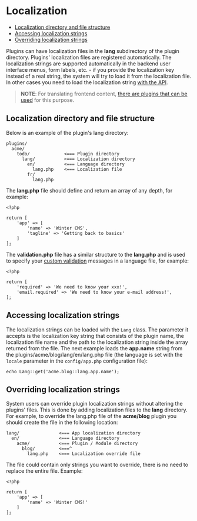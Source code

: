# Localization

- [Localization directory and file structure](#file-structure)
- [Accessing localization strings](#accessing-strings)
- [Overriding localization strings](#overriding)

Plugins can have localization files in the **lang** subdirectory of the plugin directory. Plugins' localization files are registered automatically. The localization strings are supported automatically in the backend user interface menus, form labels, etc. - if you provide the localization key instead of a real string, the system will try to load it from the localization file. In other cases you need to load the localization string [with the API](#accessing-strings).

> **NOTE**: For translating frontend content, [there are plugins that can be used](https://wintercms.com/plugin/winter-translate) for this purpose.

<a name="file-structure"></a>
## Localization directory and file structure

Below is an example of the plugin's lang directory:

    plugins/
      acme/
        todo/             <=== Plugin directory
          lang/           <=== Localization directory
            en/           <=== Language directory
              lang.php    <=== Localization file
            fr/
              lang.php


The **lang.php** file should define and return an array of any depth, for example:

    <?php

    return [
        'app' => [
            'name' => 'Winter CMS',
            'tagline' => 'Getting back to basics'
        ]
    ];

The **validation.php** file has a similar structure to the **lang.php** and is used to specify your [custom validation](../services/validation#localization) messages in a language file, for example:

    <?php

    return [
        'required' => 'We need to know your xxx!',
        'email.required' => 'We need to know your e-mail address!',
    ];

<a name="accessing-strings"></a>
## Accessing localization strings

The localization strings can be loaded with the `Lang` class. The parameter it accepts is the localization key string that consists of the plugin name, the localization file name and the path to the localization string inside the array returned from the file. The next example loads the **app.name** string from the plugins/acme/blog/lang/en/lang.php file (the language is set with the `locale` parameter in the `config/app.php` configuration file):

    echo Lang::get('acme.blog::lang.app.name');

<a name="overriding"></a>
## Overriding localization strings

System users can override plugin localization strings without altering the plugins' files. This is done by adding localization files to the **lang** directory. For example, to override the lang.php file of the **acme/blog** plugin you should create the file in the following location:

    lang/               <=== App localization directory
      en/               <=== Language directory
        acme/           <=== Plugin / Module directory
          blog/         <===^
            lang.php    <=== Localization override file

The file could contain only strings you want to override, there is no need to replace the entire file. Example:

    <?php

    return [
        'app' => [
            'name' => 'Winter CMS!'
        ]
    ];
